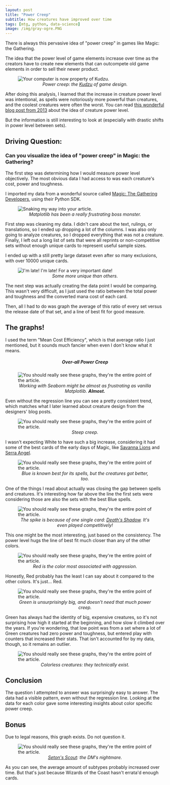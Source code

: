 ```yaml
---
layout: post
title: "Power Creep"
subtitle: How creatures have improved over time
tags: [mtg, python, data-science]
image: /img/gray-ogre.PNG
---
```


There is always this pervasive idea of "power creep" in games like Magic: the Gathering.

The idea that the power level of game elements increase over time as the creators have to
create new elements that can outcompete old game elements in order to sell their newer product.

<figure class="center-block">
  <img align="center" src="https://img.scryfall.com/cards/art_crop/front/7/8/789965c4-f3c8-4ef3-8854-9b4016356d20.jpg" alt="Your computer is now property of Kudzu." title="Power Creep versus R&D at Wizards of the Coast headquarters." />
  <figcaption align="center"><i>Power creep: the <a href="https://scryfall.com/card/ced/205/kudzu">Kudzu</a> of game design.</i></figcaption>
</figure>

After doing this analysis, I learned that the increase in creature power level was intentional,
as spells were notoriously more powerful than creatures, and the coolest creatures were often the worst.
You can read [this wonderful blog post from 2013](https://magic.wizards.com/en/articles/archive/latest-developments/where-wild-things-are-2013-11-15)
about the idea of creature power level. 

But the information is still interesting to look at (especially with drastic shifts in power level between sets).

## Driving Question:
### Can you visualize the idea of "power creep" in Magic: the Gathering?

The first step was determining how I would measure power level objectively. The most obvious data I had access to was each creature's cost, power and toughness.

I imported my data from a wonderful source called [Magic: The Gathering Developers](https://magicthegathering.io/), using their Python SDK.

<figure class="center-block">
  <img src="https://img.scryfall.com/cards/art_crop/front/8/2/82c552a1-6245-4caf-8249-765ce7ea80d2.jpg" alt="Snaking my way into your article." title="Python: a snake in the grass... no, wait, those are trees. A snake in the trees?" />
  <figcaption align="center"><i>Matplotlib has been a really frustrating boss monster.</i></figcaption>
</figure>

First step was cleaning my data. I didn't care about the text, rulings, or translations,
so I ended up dropping a lot of the columns.
I was also only going to analyze creatures, so I dropped everything that was not a creature.
Finally, I left out a long list of sets that were all reprints or
non-competitive sets without enough unique cards to represent useful sample sizes.

I ended up with a still pretty large dataset even after so many exclusions, with over 10000 unique cards.

<figure class="center-block">
  <img src="https://img.scryfall.com/cards/art_crop/front/6/4/6438dc8e-eb21-4db7-aeab-bb062acd6029.jpg" alt="I'm late! I'm late! For a very important date!" title="A rabbit, a demon, and a mermaid walk into a bar..." />
  <figcaption align="center"><i>Some more unique than others.</i></figcaption>
</figure>

The next step was actually creating the data point I would be comparing.
This wasn't very difficult, as I just used the ratio between
the total power and toughness and the converted mana cost of each card.

Then, all I had to do was graph the average of this ratio of every set versus the release date of that set, and a line of best fit for good measure.

## The graphs!

I used the term "Mean Cost Efficiency", which is that average ratio I just mentioned, but it sounds much fancier when even I don't know what it means.

<h5 align="center">Over-all Power Creep</h5>
<figure class="center-block">
  <img src="../img/accumulate_power_creep.png" alt="You should really see these graphs, they're the entire point of the article." title="I think I'm starting to see a trend here..." />
  <figcaption align="center"><i>Working with Seaborn might be almost as frustrating as vanilla Matplotlib. <b>Almost.</b></i></figcaption>
</figure>

Even without the regression line you can see a pretty consistent trend, which matches what I later learned about creature design from the designers' blog posts.

<figure class="center-block">
  <img src="../img/white_power_creep.png" alt="You should really see these graphs, they're the entire point of the article." title="White Weenies rise up!" />
  <figcaption align="center"><i>Steep creep.</i></figcaption>
</figure>

I wasn't expecting White to have such a big increase,
considering it had some of the best cards of the early days of Magic,
like [Savanna Lions](https://scryfall.com/card/lea/38/savannah-lions) and [Serra Angel](https://scryfall.com/card/lea/39/serra-angel).

<figure class="center-block">
  <img src="../img/blue_power_creep.png" alt="You should really see these graphs, they're the entire point of the article." title="My Serendib Djinn deck needs no Power 9!" />
  <figcaption align="center"><i>Blue is known best for its spells, but the creatures got better, too.</i></figcaption>
</figure>

One of the things I read about actually was closing the gap between spells and creatures.
It's interesting how far above the line the first sets were considering those are also the sets with the best Blue spells.


<figure class="center-block">
  <img src="../img/black_power_creep.png" alt="You should really see these graphs, they're the entire point of the article." title="Consistency is rule number thirteen of proper evil etiquette." />
  <figcaption align="center"><i>The spike is because of one single card: <a href="https://scryfall.com/card/wwk/57/deaths-shadow">Death's Shadow</a>. It's even played competitively!</i></figcaption>
</figure>

This one might be the most interesting, just based on the consistency. The power level hugs the line of best fit much closer than any of the other colors.

<figure class="center-block">
  <img src="../img/red_power_creep.png" alt="You should really see these graphs, they're the entire point of the article." title="It looks like fire! So bright... So red..." />
  <figcaption align="center"><i>Red is the color most associated with aggression.</i></figcaption>
</figure>

Honestly, Red probably has the least I can say about it compared to the other colors. It's just... Red.

<figure class="center-block">
  <img src="../img/green_power_creep.png" alt="You should really see these graphs, they're the entire point of the article." title="The entire point of Data Analysis is to see the forest for the trees." />
  <figcaption align="center"><i>Green is unsurprisingly big, and doesn't need that much power creep.</i></figcaption>
</figure>

Green has always had the identity of big, expensive creatures,
so it's not surprising how high it started at the beginning,
and how slow it climbed over the years. If you're wondering,
that low point was from a set where a lot of Green creatures had
zero power and toughness, but entered play with counters that
increased their stats. That isn't accounted for by my data, though,
so it remains an outlier.

<figure class="center-block">
  <img src="../img/colorless_power_creep.png" alt="You should really see these graphs, they're the entire point of the article." title="This graph is a statistical artifact." />
  <figcaption align="center"><i>Colorless creatures: they technically exist.</i></figcaption>
</figure>

## Conclusion

The question I attempted to answer was surprisingly easy to answer. The data had a visible pattern, even without the regression line. Looking at the data for each color gave some interesting insights about color specific power creep.

## Bonus

Due to legal reasons, this graph exists. Do not question it.

<figure class="center-block">
  <img src="../img/accumulate_creature_types.png" alt="You should really see these graphs, they're the entire point of the article." title="Imagine the XP debuffs. I stole this joke from a Gatherer comment." />
  <figcaption align="center"><i><a href="">Seton's Scout</a>: the DM's nightmare.</i></figcaption>
</figure>

As you can see, the average amount of subtypes probably increased over time.
But that's just because Wizards of the Coast hasn't errata'd enough cards.
